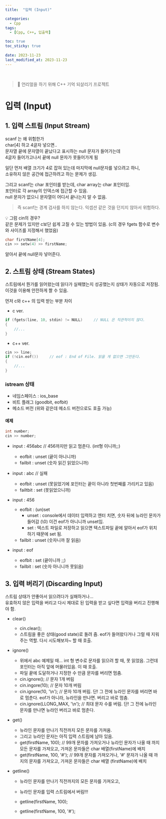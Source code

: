 ```yaml
---
title:  "입력 (Input)"

categories:
  - Cpp
tags:
  - [Cpp, C++, 입출력]

toc: true
toc_sticky: true
 
date: 2023-11-23
last_modified_at: 2023-11-23
---
```


<br>

> 🤯 언리얼을 하기 위해 C++ 기억 되살리기 프로젝트

# 입력 (Input)

## 1. 입력 스트림 (Input Stream)

scanf 는 왜 위험한가  
char[4] 하고 4글자 넣으면..  
문자열 끝에 문자열이 끝났다고 표시하는 null 문자가 들어가는데  
4글자 들어가고나서 끝에 null 문자가 못들어가게 됨  

일단 먼저 배열 크기가 4로 잡혀 있는데 마지막에 null문자를 넣으려고 하니,  
소유하지 않은 공간에 접근하려고 하는 문제가 생김.  


그리고 scanf는 char 포인터를 받는데, char array는 char 포인터임.  
포인터로 각 array의 인덱스에 접근할 수 있음.  
null 문자가 없으니 문자열이 어디서 끝나는지 알 수 없음.  
> 즉 scanf는 경계 검사를 하지 않는다. 익셉션 같은 것을 던지지 않아서 위험하다.  

💡 그럼 cin의 경우?  
같은 문제가 있지만 c보단 쉽게 고칠 수 있는 방법이 있음. (c의 경우 fgets 함수로 변수와 사이즈를 지정해서 했었음)  

```cpp
char firstName[4];
cin >> setw(4) >> firstName;
```
알아서 끝에 null문자 넣어준다.


## 2. 스트림 상태 (Stream States)

스트림에서 뭔가를 읽어왔는데 읽다가 실패했는지 성공했는지 상태가 자동으로 저장됨.  
이것을 이용해 안전하게 짤 수 있음.  

먼저 c와 c++ 의 입력 받는 부분 차이  

- c ver.  
```c
if (fgets(line, 10, stdin) != NULL)		// NULL 은 직관적이지 않다.
{
	//...
}
``` 

- c++ ver.  
```cpp
cin >> line;
if (!cin.eof())		// eof : End of File. 읽을 게 없으면 그만둔다.
{
	//...
}
```

### istream 상태

- 네임스페이스 : ios_base  
- 비트 플래그 (goodbit, eofbit)  
- 메소드 버전 (위와 같은데 메소드 버전으로도 호출 가능)  

#### 예제

```cpp
int number;
cin >> number;
```

- input : 456abc // 456까지만 읽고 멈춘다. (int형 이니까;;)  
	- eofbit : unset (끝이 아니니까)  
	- failbit : unset (숫자 읽긴 읽었으니까)  
	
- input : abc // 실패  
	- eofbit : unset (못읽었기에 포인터는 끝이 아니라 첫번째를 가리키고 있음)  
	- failtbit : set (못읽었으니까)  
	
- input : 456  
	- eofbit : (un)set
      - unset : console에서 데이터 입력하고 엔터 치면, 숫자 뒤에 뉴라인 문자가 들어감 (\0) 이건 eof가 아니니까 unset임.  
      - set : 텍스트 파일로 저장하고 읽으면 텍스트파일 끝에 알아서 eof가 위치하기 때문에 set 됨.  
	- failbit : unset (숫자니까 잘 읽음)  

- input : eof  
	- eofbit : set (끝이니까 ;;)  
	- failbit : set (숫자 아니니까 못읽음)  
	
## 3. 입력 버리기 (Discarding Input)

스트림 상태가 안좋아서 읽으려다가 실패하거나...  
유효하지 않은 입력을 버리고 다시 제대로 된 입력을 받고 싶다면 입력을 버리고 진행해야 함.  

- clear()  
	- cin.clear();
	- 스트림을 좋은 상태(good state)로 돌려 줌. eof가 들어왔다거나 그럴 때 지워주는 역할. 다시 시도해보자~ 할 때 호출.
	
- ignore()
	- 위에서 abc 예제일 때... int 형 변수로 문자를 읽으려 할 때, 못 읽었음. 그런데 포인터는 아직 앞에 머물러있음. 이 때 호출.
	- 파일 끝에 도달하거나 지정한 수 만큼 문자를 버리면 멈춤.
	- cin.ignore();					// 문자 1개 버림
	- cin.ingore(10);				// 문자 10개 버림
	- cin.ignore(10, '\n'); 		// 문자 10개 버림. 단! 그 전에 뉴라인 문자를 버리면 바로 멈춘다. eof가 아니라, 뉴라인을 만나면. 버리고 바로 멈춤.
	- cin.ignore(LLONG_MAX, '\n');	// 최대 문자 수를 버림. 단! 그 전에 뉴라인 문자를 만나면 뉴라인 버리고 바로 멈춘다.
	
- get()
	- 뉴라인 문자를 만나기 직전까지 모든 문자를 가져옴.
	- 그리고 뉴라인 문자는 아직 입력 스트림에 남아 있음.
	- get(firstName, 100);			// 99개 문자를 가져오거나 뉴라인 문자가 나올 때 까지 모든 문자를 가져오고, 가져온 문자들은 char 배열(firstName)에 배치
	- get(firstName, 100, '#');		// 99개 문자를 가져오거나, '#' 문자가 나올 때 까지의 문자를 가져오고, 가져온 문자들은 char 배열 (firstName)에 배치
	
- getline()
	- 뉴라인 문자를 만나기 직전까지의 모든 문자를 가져오고,
	- 뉴라인 문자를 입력 스트림에서 버림!!!
	
	- getline(firstName, 100);
	- getline(firstName, 100, '#');
